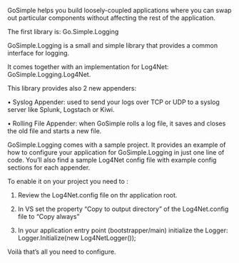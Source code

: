 GoSimple helps you build loosely-coupled applications where you can swap out particular components without affecting the rest of the application.

The first library is: Go.Simple.Logging

GoSimple.Logging is a small and simple library that provides a common interface for logging.

It comes together with an implementation for Log4Net: GoSimple.Logging.Log4Net.

This library provides also 2 new appenders:

•	Syslog Appender: used to send your logs over TCP or UDP to a syslog server like Splunk, Logstach or Kiwi.

•	Rolling File Appender: when GoSimple rolls a log file, it saves and closes the old file and starts a new file. 

GoSimple.Logging comes with a sample project. It provides an example of how to configure your application for GoSimple.Logging in just one line of code. You’ll also find a sample Log4Net config file with example config sections for each appender.

To enable it on your project you need to :

1)	Review the Log4Net.config file on thr application root.

2)	In VS set the property “Copy to output directory” of the Log4Net.config file to “Copy always”

3)	In your application entry point (bootstrapper/main) initialize the Logger: 
Logger.Initialize(new Log4NetLogger());


Voilà that’s all you need to configure.
